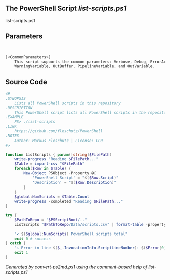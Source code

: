 ## The PowerShell Script *list-scripts.ps1*

list-scripts.ps1 


## Parameters
```powershell


[<CommonParameters>]
    This script supports the common parameters: Verbose, Debug, ErrorAction, ErrorVariable, WarningAction, 
    WarningVariable, OutBuffer, PipelineVariable, and OutVariable.
```

## Source Code
```powershell
<#
.SYNOPSIS
	Lists all PowerShell scripts in this repository
.DESCRIPTION
	This PowerShell script lists all PowerShell scripts in the repository (sorted alphabetically).
.EXAMPLE
	PS> ./list-scripts
.LINK
	https://github.com/fleschutz/PowerShell
.NOTES
	Author: Markus Fleschutz | License: CC0
#>

function ListScripts { param([string]$FilePath)
	write-progress "Reading $FilePath..."
	$Table = import-csv "$FilePath"
	foreach($Row in $Table) {
		New-Object PSObject -Property @{
			'PowerShell Script' = "$($Row.Script)"
			'Description' = "$($Row.Description)"
		}
	}
	$global:NumScripts = $Table.Count
	write-progress -completed "Reading $FilePath..."
}

try {
	$PathToRepo = "$PSScriptRoot/.."
	ListScripts "$PathToRepo/Data/scripts.csv" | format-table -property "PowerShell Script",Description

	"✔️ $($global:NumScripts) PowerShell scripts total"
	exit 0 # success
} catch {
	"⚠️ Error in line $($_.InvocationInfo.ScriptLineNumber): $($Error[0])"
	exit 1
}
```

*Generated by convert-ps2md.ps1 using the comment-based help of list-scripts.ps1*
